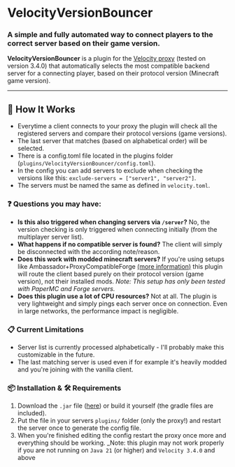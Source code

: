# VelocityVersionBouncer
### A simple and fully automated way to connect players to the correct server based on their game version.
**VelocityVersionBouncer** is a plugin for the [Velocity proxy](https://papermc.io/software/velocity) (tested on version 3.4.0) that automatically selects the most compatible backend server for a connecting player, based on their protocol version (Minecraft game version).

---
## 🔧 How It Works
- Everytime a client connects to your proxy the plugin will check all the registered servers and compare their protocol versions (game versions).
- The last server that matches (based on alphabetical order) will be selected.
- There is a config.toml file located in the plugins folder (`plugins/VelocityVersionBouncer/config.toml`).
- In the config you can add servers to exclude when checking the versions like this: `exclude-servers = ["server1", "server2"]`.
- The servers must be named the same as defined in `velocity.toml`.
### ❓ Questions you may have:
- **Is this also triggered when changing servers via `/server`?** No, the version checking is only triggered when connecting initially (from the multiplayer server list).
- **What happens if no compatible server is found?** The client will simply be disconnected with the according note/reason.
- **Does this work with modded minecraft servers?** If you're using setups like Ambassador+ProxyCompatibleForge [(more information)](https://docs.papermc.io/velocity/server-compatibility) this plugin will route the client based purely on their protocol version (game version), not their installed mods. _Note: This setup has only been tested with PaperMC and Forge servers._
- **Does this plugin use a lot of CPU resources?** Not at all. The plugin is very lightweight and simply pings each server once on connection. Even in large networks, the performance impact is negligible.
### 📋 Current Limitations
- Server list is currently processed alphabetically - I'll probably make this customizable in the future.
- The last matching server is used even if for example it's heavily modded and you're joining with the vanilla client.
### 📦 Installation & 🛠️ Requirements
1. Download the `.jar` file ([here](https://github.com/Hallo5000/VelocityVersionBouncer/blob/master/build/libs/VelocityVersionBouncer-1.0-SNAPSHOT.jar)) or build it yourself (the gradle files are included).
2. Put the file in your servers `plugins/` folder (only the proxy!) and restart the server once to generate the config file.
3. When you're finished editing the config restart the proxy once more and everything should be working.
_Note: this plugin may not work properly if you are not running on `Java 21` (or higher) and `Velocity 3.4.0` and above